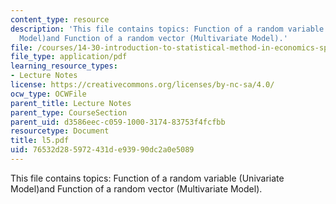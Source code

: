 ```yaml
---
content_type: resource
description: 'This file contains topics: Function of a random variable (Univariate
  Model)and Function of a random vector (Multivariate Model).'
file: /courses/14-30-introduction-to-statistical-method-in-economics-spring-2006/76532d285972431de93990dc2a0e5089_l5.pdf
file_type: application/pdf
learning_resource_types:
- Lecture Notes
license: https://creativecommons.org/licenses/by-nc-sa/4.0/
ocw_type: OCWFile
parent_title: Lecture Notes
parent_type: CourseSection
parent_uid: d3586eec-c059-1000-3174-83753f4fcfbb
resourcetype: Document
title: l5.pdf
uid: 76532d28-5972-431d-e939-90dc2a0e5089
---
```

This file contains topics: Function of a random variable (Univariate Model)and Function of a random vector (Multivariate Model).